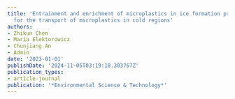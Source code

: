 ```yaml
---
title: 'Entrainment and enrichment of microplastics in ice formation processes: implications
  for the transport of microplastics in cold regions'
authors:
- Zhikun Chen
- Maria Elektorowicz
- Chunjiang An
- Admin
date: '2023-01-01'
publishDate: '2024-11-05T03:19:18.303767Z'
publication_types:
- article-journal
publication: '*Environmental Science & Technology*'
---
```

